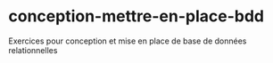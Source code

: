# conception-mettre-en-place-bdd
Exercices pour conception et mise en place de base de données relationnelles
